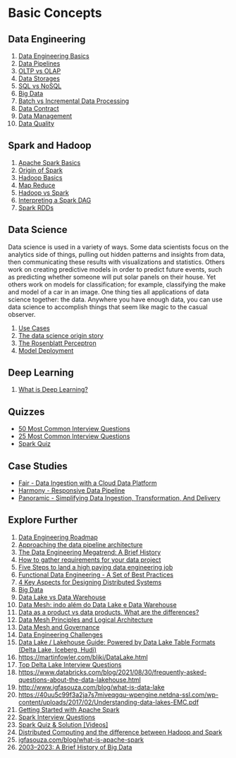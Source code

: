 # Basic Concepts

## Data Engineering

1. <a href="#/01-foundations/basics/de-basics.md" target="_blank">Data Engineering Basics</a>
1. <a href="#/01-foundations/basics/data-pipelines.md" target="_blank">Data Pipelines</a>
1. <a href="#/01-foundations/basics/oltp-vs-olap.md" target="_blank">OLTP vs OLAP</a>
1. <a href="#/01-foundations/basics/data-storages.md" target="_blank">Data Storages</a>
1. <a href="#/01-foundations/basics/sql-vs-nosql.md" target="_blank">SQL vs NoSQL</a>
1. <a href="#/01-foundations/basics/big-data.md" target="_blank">Big Data</a>
1. <a href="#/01-foundations/basics/batch-vs-incremental.md" target="_blank">Batch vs Incremental Data Processing</a>
1. <a href="#/01-foundations/basics/data-contract.md" target="_blank">Data Contract</a>
1. <a href="#/01-foundations/basics/data-management.md" target="_blank">Data Management</a>
1. <a href="#/01-foundations/basics/data-quality.md" target="_blank">Data Quality</a>

## Spark and Hadoop

1. <a href="#/01-foundations/basics/spark-basics.md" target="_blank">Apache Spark Basics</a>
1. <a href="#/01-foundations/basics/spark-origin.md" target="_blank">Origin of Spark</a>
1. <a href="#/01-foundations/basics/hadoop-basics.md" target="_blank">Hadoop Basics</a>
1. <a href="#/01-foundations/basics/map-reduce.md" target="_blank">Map Reduce</a>
1. <a href="#/01-foundations/basics/hadoop-vs-spark.md" target="_blank">Hadoop vs Spark</a>
1. <a href="#/01-foundations/basics/spark-dag.md" target="_blank">Interpreting a Spark DAG</a>
1. <a href="#/01-foundations/basics/rdd.md" target="_blank">Spark RDDs</a>

## Data Science

Data science is used in a variety of ways. Some data scientists focus on the analytics side of things, pulling out hidden patterns and insights from data, then communicating these results with visualizations and statistics. Others work on creating predictive models in order to predict future events, such as predicting whether someone will put solar panels on their house. Yet others work on models for classification; for example, classifying the make and model of a car in an image. One thing ties all applications of data science together: the data. Anywhere you have enough data, you can use data science to accomplish things that seem like magic to the casual observer.

1. <a href="#/01-foundations/basics/use-cases.md" target="_blank">Use Cases</a>
1. <a href="#/01-foundations/basics/origin.md" target="_blank">The data science origin story</a>
1. <a href="#/01-foundations/basics/perceptron.md" target="_blank">The Rosenblatt Perceptron</a>
1. <a href="#/01-foundations/basics/deployment.md" target="_blank">Model Deployment</a>

## Deep Learning

1. <a href="#/01-foundations/basics/deep-learning-basics.md" target="_blank">What is Deep Learning?</a>

## Quizzes

- <a href="#/a1-interviewprep/50-most-common-interview-questions.md" target="_blank">50 Most Common Interview Questions</a>
- <a href="#/a1-interviewprep/25-most-common-interview-questions.md" target="_blank">25 Most Common Interview Questions</a>
- <a href="#/a1-interviewprep/spark-quiz.md" target="_blank">Spark Quiz</a>

## Case Studies

- <a href="#/a3-casestudies/fair.md" target="_blank">Fair - Data Ingestion with a Cloud Data Platform</a>
- <a href="#/a3-casestudies/harmony.md" target="_blank">Harmony - Responsive Data Pipeline</a>
- <a href="#/a3-casestudies/panoramic.md" target="_blank">Panoramic - Simplifying Data Ingestion, Transformation, And Delivery</a>

## Explore Further

1. [Data Engineering Roadmap](https://knowledgetree.notion.site/Data-Engineering-Roadmap-6e543497f9074aba89520b45b678d32f)
1. [Approaching the data pipeline architecture](https://knowledgetree.notion.site/Approaching-the-data-pipeline-architecture-214bdf596037454ca3f879894035c83f)
1. [The Data Engineering Megatrend: A Brief History](https://www.rudderstack.com/blog/the-data-engineering-megatrend-a-brief-history)
1. [How to gather requirements for your data project](https://www.startdataengineering.com/post/n-questions-data-pipeline-req/)
1. [Five Steps to land a high paying data engineering job](https://www.startdataengineering.com/post/n-steps-high-pay-de-job/)
1. [Functional Data Engineering - A Set of Best Practices](https://youtu.be/4Spo2QRTz1k)
1. [4 Key Aspects for Designing Distributed Systems](https://betterprogramming.pub/4-key-aspects-for-designing-distributed-systems-dc8fec7b8c5b)
1. [Big Data](https://www.alura.com.br/artigos/big-data)
1. [Data Lake vs Data Warehouse](https://www.alura.com.br/artigos/data-lake-vs-data-warehouse)
1. [Data Mesh: indo além do Data Lake e Data Warehouse](https://medium.com/data-hackers/data-mesh-indo-al%C3%A9m-do-data-lake-e-data-warehouse-465d57539d89)
1. [Data as a product vs data products. What are the differences?](https://towardsdatascience.com/data-as-a-product-vs-data-products-what-are-the-differences-b43ddbb0f123)
1. [Data Mesh Principles and Logical Architecture](https://martinfowler.com/articles/data-mesh-principles.html)
1. [Data Mesh and Governance](https://www.thoughtworks.com/en-us/about-us/events/webinars/core-principles-of-data-mesh/data-mesh-and-governance)
1. [Data Engineering Challenges](https://www.youtube.com/watch?v=VxZu4B8wIbQ)
1. [Data Lake / Lakehouse Guide: Powered by Data Lake Table Formats (Delta Lake, Iceberg, Hudi)](https://airbyte.com/blog/data-lake-lakehouse-guide-powered-by-table-formats-delta-lake-iceberg-hudi)
1. https://martinfowler.com/bliki/DataLake.html
1. [Top Delta Lake Interview Questions](https://www.analyticsvidhya.com/blog/2022/07/top-10-delta-lake-interview-questions/)
1. https://www.databricks.com/blog/2021/08/30/frequently-asked-questions-about-the-data-lakehouse.html
1. http://www.igfasouza.com/blog/what-is-data-lake
1. https://40uu5c99f3a2ja7s7miveqgqu-wpengine.netdna-ssl.com/wp-content/uploads/2017/02/Understanding-data-lakes-EMC.pdf
1. [Getting Started with Apache Spark](https://knowledgetree.notion.site/Getting-Started-with-Apache-Spark-2c51e0d721eb4b4ca04e309c7fb296e7)
1. [Spark Interview Questions](https://knowledgetree.notion.site/Spark-Interview-Questions-94ff173de85d4df6849b289665e8fff3)
1. [Spark Quiz &amp; Solution [Videos]](https://knowledgetree.notion.site/Spark-Quiz-Solution-Videos-0ad90ea3035541e2af22eeaf18b738aa)
1. [Distributed Computing and the difference between Hadoop and Spark](https://knowledgetree.notion.site/Distributed-Computing-and-the-difference-between-Hadoop-and-Spark-1b741e18ddf5474da3a2b941f48dcea3)
1. [igfasouza.com/blog/what-is-apache-spark](http://www.igfasouza.com/blog/what-is-apache-spark/)
1. [2003–2023: A Brief History of Big Data](https://towardsdatascience.com/2003-2023-a-brief-history-of-big-data-25712351a6bc)